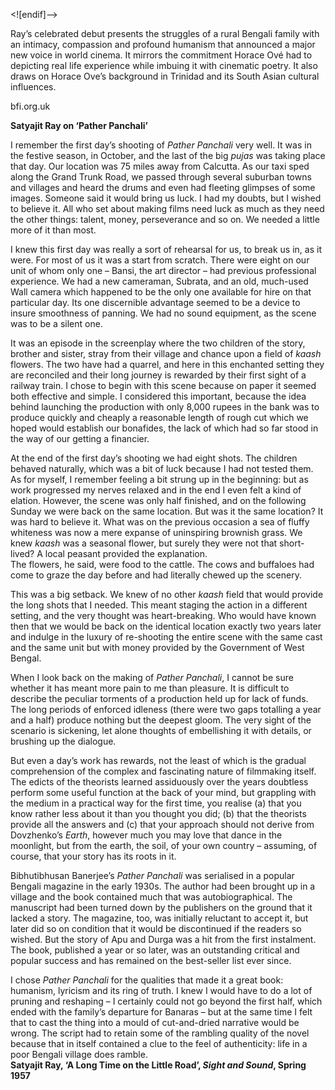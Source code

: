 


<![endif]-->

Ray’s celebrated debut presents the struggles of a rural Bengali family with an intimacy, compassion and profound humanism that announced a major new voice in world cinema. It mirrors the commitment Horace Ové had to depicting real life experience while imbuing it with cinematic poetry. It also draws on Horace Ove’s background in Trinidad and its South Asian cultural influences.

bfi.org.uk

**Satyajit Ray on ‘Pather Panchali’**

I remember the first day’s shooting of _Pather Panchali_ very well. It was in the festive season, in October, and the last of the big _pujas_ was taking place that day. Our location was 75 miles away from Calcutta. As our taxi sped along the Grand Trunk Road, we passed through several suburban towns and villages and heard the drums and even had fleeting glimpses of some images. Someone said it would bring us luck. I had my doubts, but I wished to believe it. All who set about making films need luck as much as they need the other things: talent, money, perseverance and so on. We needed a little more of it than most.

I knew this first day was really a sort of rehearsal for us, to break us in, as it were. For most of us it was a start from scratch. There were eight on our unit of whom only one – Bansi, the art director – had previous professional experience. We had a new cameraman, Subrata, and an old, much-used Wall camera which happened to be the only one available for hire on that particular day. Its one discernible advantage seemed to be a device to insure smoothness of panning. We had no sound equipment, as the scene was to be a silent one.

It was an episode in the screenplay where the two children of the story, brother and sister, stray from their village and chance upon a field of _kaash_ flowers. The two have had a quarrel, and here in this enchanted setting they are reconciled and their long journey is rewarded by their first sight of a railway train. I chose to begin with this scene because on paper it seemed both effective and simple. I considered this important, because the idea behind launching the production with only 8,000 rupees in the bank was to produce quickly and cheaply a reasonable length of rough cut which we hoped would establish our bonafides, the lack of which had so far stood in the way of our getting a financier.

At the end of the first day’s shooting we had eight shots. The children behaved naturally, which was a bit of luck because I had not tested them. As for myself, I remember feeling a bit strung up in the beginning: but as work progressed my nerves relaxed and in the end I even felt a kind of elation. However, the scene was only half finished, and on the following Sunday we were back on the same location. But was it the same location? It was hard to believe it. What was on the previous occasion a sea of fluffy whiteness was now a mere expanse of uninspiring brownish grass. We knew _kaash_ was a seasonal flower, but surely they were not that short-lived? A local peasant provided the explanation.  
The flowers, he said, were food to the cattle. The cows and buffaloes had come to graze the day before and had literally chewed up the scenery.

This was a big setback. We knew of no other _kaash_ field that would provide the long shots that I needed. This meant staging the action in a different setting, and the very thought was heart-breaking. Who would have known then that we would be back on the identical location exactly two years later and indulge in the luxury of re-shooting the entire scene with the same cast and the same unit but with money provided by the Government of West Bengal.

When I look back on the making of _Pather Panchali_, I cannot be sure whether it has meant more pain to me than pleasure. It is difficult to describe the peculiar torments of a production held up for lack of funds. The long periods of enforced idleness (there were two gaps totalling a year and a half) produce nothing but the deepest gloom. The very sight of the scenario is sickening, let alone thoughts of embellishing it with details, or brushing up the dialogue.

But even a day’s work has rewards, not the least of which is the gradual comprehension of the complex and fascinating nature of filmmaking itself.  
The edicts of the theorists learned assiduously over the years doubtless perform some useful function at the back of your mind, but grappling with the medium in a practical way for the first time, you realise (a) that you know rather less about it than you thought you did; (b) that the theorists provide all the answers and (c) that your approach should not derive from Dovzhenko’s _Earth_, however much you may love that dance in the moonlight, but from the earth, the soil, of your own country – assuming, of course, that your story has its roots in it.

Bibhutibhusan Banerjee’s _Pather Panchali_ was serialised in a popular Bengali magazine in the early 1930s. The author had been brought up in a village and the book contained much that was autobiographical. The manuscript had been turned down by the publishers on the ground that it lacked a story. The magazine, too, was initially reluctant to accept it, but later did so on condition that it would be discontinued if the readers so wished. But the story of Apu and Durga was a hit from the first instalment. The book, published a year or so later, was an outstanding critical and popular success and has remained on the best-seller list ever since.

I chose _Pather Panchali_ for the qualities that made it a great book: humanism, lyricism and its ring of truth. I knew I would have to do a lot of pruning and reshaping – I certainly could not go beyond the first half, which ended with the family’s departure for Banaras – but at the same time I felt that to cast the thing into a mould of cut-and-dried narrative would be wrong. The script had to retain some of the rambling quality of the novel because that in itself contained a clue to the feel of authenticity: life in a poor Bengali village does ramble.  
**Satyajit Ray, ‘A Long Time on the Little Road’, _Sight and Sound_, Spring 1957**  

<!--stackedit_data:
eyJoaXN0b3J5IjpbLTEwMjI2OTI1MzJdfQ==
-->